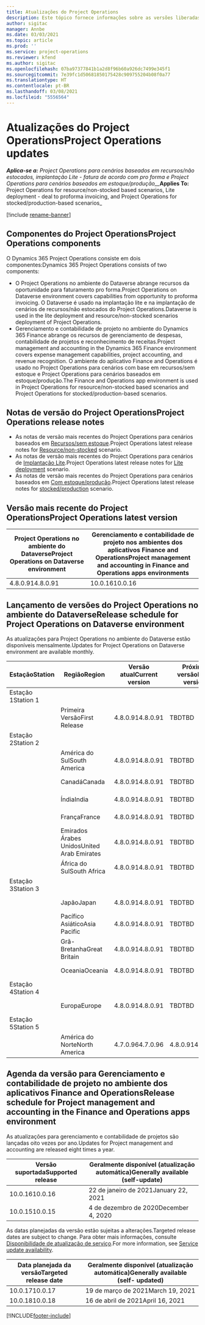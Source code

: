 ```yaml
---
title: Atualizações do Project Operations
description: Este tópico fornece informações sobre as versões liberadas do Dynamics 365 Project Operations.
author: sigitac
manager: Annbe
ms.date: 03/03/2021
ms.topic: article
ms.prod: ''
ms.service: project-operations
ms.reviewer: kfend
ms.author: sigitac
ms.openlocfilehash: 07ba97377841b1a2d8f96b60a926dc7499e345f1
ms.sourcegitcommit: 7e39fc1d50681850175428c909755204b08f0a77
ms.translationtype: HT
ms.contentlocale: pt-BR
ms.lasthandoff: 03/08/2021
ms.locfileid: "5556564"
---
```

# <a name="project-operations-updates"></a><span data-ttu-id="c0db5-103">Atualizações do Project Operations</span><span class="sxs-lookup"><span data-stu-id="c0db5-103">Project Operations updates</span></span>

<span data-ttu-id="c0db5-104">_**Aplica-se a:** Project Operations para cenários baseados em recursos/não estocados, implantação Lite - fatura de acordo com pro forma e Project Operations para cenários baseados em estoque/produção__</span><span class="sxs-lookup"><span data-stu-id="c0db5-104">_**Applies To:** Project Operations for resource/non-stocked based scenarios, Lite deployment - deal to proforma invoicing, and Project Operations for stocked/production-based scenarios_</span></span>

[!include [rename-banner](~/includes/cc-data-platform-banner.md)]

## <a name="project-operations-components"></a><span data-ttu-id="c0db5-105">Componentes do Project Operations</span><span class="sxs-lookup"><span data-stu-id="c0db5-105">Project Operations components</span></span>

<span data-ttu-id="c0db5-106">O Dynamics 365 Project Operations consiste em dois componentes:</span><span class="sxs-lookup"><span data-stu-id="c0db5-106">Dynamics 365 Project Operations consists of two components:</span></span>

- <span data-ttu-id="c0db5-107">O Project Operations no ambiente do Dataverse abrange recursos da oportunidade para faturamento pro forma.</span><span class="sxs-lookup"><span data-stu-id="c0db5-107">Project Operations on Dataverse environment covers capabilities from opportunity to proforma invoicing.</span></span> <span data-ttu-id="c0db5-108">O Dataverse é usado na implantação lite e na implantação de cenários de recursos/não estocados do Project Operations.</span><span class="sxs-lookup"><span data-stu-id="c0db5-108">Dataverse is used in the lite deployment and resource/non-stocked scenarios deployment of Project Operations.</span></span>
- <span data-ttu-id="c0db5-109">Gerenciamento e contabilidade de projeto no ambiente do Dynamics 365 Finance abrange os recursos de gerenciamento de despesas, contabilidade de projetos e reconhecimento de receitas.</span><span class="sxs-lookup"><span data-stu-id="c0db5-109">Project management and accounting in the Dynamics 365 Finance environment covers expense management capabilities, project accounting, and revenue recognition.</span></span> <span data-ttu-id="c0db5-110">O ambiente do aplicativo Finance and Operations é usado no Project Operations para cenários com base em recursos/sem estoque e Project Operations para cenários baseados em estoque/produção.</span><span class="sxs-lookup"><span data-stu-id="c0db5-110">The Finance and Operations app environment is used in Project Operations for resource/non-stocked based scenarios and Project Operations for stocked/production-based scenarios.</span></span>

## <a name="project-operations-release-notes"></a><span data-ttu-id="c0db5-111">Notas de versão do Project Operations</span><span class="sxs-lookup"><span data-stu-id="c0db5-111">Project Operations release notes</span></span>
- <span data-ttu-id="c0db5-112">As notas de versão mais recentes do Project Operations para cenários baseados em [Recursos/sem estoque](whats-new-mar-2021-resource-based.md).</span><span class="sxs-lookup"><span data-stu-id="c0db5-112">Project Operations latest release notes for [Resource/non-stocked](whats-new-mar-2021-resource-based.md) scenario.</span></span>
- <span data-ttu-id="c0db5-113">As notas de versão mais recentes do Project Operations para cenários de [Implantação Lite](../pro/whats-new/whats-new-mar-2021-lite.md).</span><span class="sxs-lookup"><span data-stu-id="c0db5-113">Project Operations latest release notes for [Lite deployment](../pro/whats-new/whats-new-mar-2021-lite.md) scenario.</span></span>
- <span data-ttu-id="c0db5-114">As notas de versão mais recentes do Project Operations para cenários baseados em [Com estoque/produção](../prod-pma/whats-new/whats-new-jan-2021-stocked.md).</span><span class="sxs-lookup"><span data-stu-id="c0db5-114">Project Operations latest release notes for [stocked/production](../prod-pma/whats-new/whats-new-jan-2021-stocked.md) scenario.</span></span>

## <a name="project-operations-latest-version"></a><span data-ttu-id="c0db5-115">Versão mais recente do Project Operations</span><span class="sxs-lookup"><span data-stu-id="c0db5-115">Project Operations latest version</span></span>

| <span data-ttu-id="c0db5-116">Project Operations no ambiente do Dataverse</span><span class="sxs-lookup"><span data-stu-id="c0db5-116">Project Operations on Dataverse environment</span></span> | <span data-ttu-id="c0db5-117">Gerenciamento e contabilidade de projeto nos ambientes dos aplicativos Finance and Operations</span><span class="sxs-lookup"><span data-stu-id="c0db5-117">Project management and accounting in Finance and Operations apps environments</span></span> |
| --- | --- |
| <span data-ttu-id="c0db5-118">4.8.0.91</span><span class="sxs-lookup"><span data-stu-id="c0db5-118">4.8.0.91</span></span> | <span data-ttu-id="c0db5-119">10.0.16</span><span class="sxs-lookup"><span data-stu-id="c0db5-119">10.0.16</span></span> |

## <a name="release-schedule-for-project-operations-on-dataverse-environment"></a><span data-ttu-id="c0db5-120">Lançamento de versões do Project Operations no ambiente do Dataverse</span><span class="sxs-lookup"><span data-stu-id="c0db5-120">Release schedule for Project Operations on Dataverse environment</span></span>

<span data-ttu-id="c0db5-121">As atualizações para Project Operations no ambiente do Dataverse estão disponíveis mensalmente.</span><span class="sxs-lookup"><span data-stu-id="c0db5-121">Updates for Project Operations on Dataverse environment are available monthly.</span></span> 

| <span data-ttu-id="c0db5-122">Estação</span><span class="sxs-lookup"><span data-stu-id="c0db5-122">Station</span></span>   | <span data-ttu-id="c0db5-123">Região</span><span class="sxs-lookup"><span data-stu-id="c0db5-123">Region</span></span>        | <span data-ttu-id="c0db5-124">Versão atual</span><span class="sxs-lookup"><span data-stu-id="c0db5-124">Current version</span></span> | <span data-ttu-id="c0db5-125">Próxima versão</span><span class="sxs-lookup"><span data-stu-id="c0db5-125">Next version</span></span> | <span data-ttu-id="c0db5-126">Geralmente disponível</span><span class="sxs-lookup"><span data-stu-id="c0db5-126">Generally available</span></span> |
|-----------|---------------|-----------------|--------------|---------------------|
| <span data-ttu-id="c0db5-127">Estação 1</span><span class="sxs-lookup"><span data-stu-id="c0db5-127">Station 1</span></span> |   &nbsp;      |    &nbsp;       | &nbsp;       |      &nbsp;         |
|   &nbsp;  | <span data-ttu-id="c0db5-128">Primeira Versão</span><span class="sxs-lookup"><span data-stu-id="c0db5-128">First Release</span></span> |  <span data-ttu-id="c0db5-129">4.8.0.91</span><span class="sxs-lookup"><span data-stu-id="c0db5-129">4.8.0.91</span></span>       | <span data-ttu-id="c0db5-130">TBD</span><span class="sxs-lookup"><span data-stu-id="c0db5-130">TBD</span></span>     | <span data-ttu-id="c0db5-131">02-Abr-21</span><span class="sxs-lookup"><span data-stu-id="c0db5-131">02-Apr-21</span></span>           |
| <span data-ttu-id="c0db5-132">Estação 2</span><span class="sxs-lookup"><span data-stu-id="c0db5-132">Station 2</span></span> |   &nbsp;      |    &nbsp;       | &nbsp;       |      &nbsp;         |
|   &nbsp;  | <span data-ttu-id="c0db5-133">América do Sul</span><span class="sxs-lookup"><span data-stu-id="c0db5-133">South America</span></span> |  <span data-ttu-id="c0db5-134">4.8.0.91</span><span class="sxs-lookup"><span data-stu-id="c0db5-134">4.8.0.91</span></span>       | <span data-ttu-id="c0db5-135">TBD</span><span class="sxs-lookup"><span data-stu-id="c0db5-135">TBD</span></span>     | <span data-ttu-id="c0db5-136">02-Abr-21</span><span class="sxs-lookup"><span data-stu-id="c0db5-136">02-Apr-21</span></span>           |
|    &nbsp; | <span data-ttu-id="c0db5-137">Canadá</span><span class="sxs-lookup"><span data-stu-id="c0db5-137">Canada</span></span>        |  <span data-ttu-id="c0db5-138">4.8.0.91</span><span class="sxs-lookup"><span data-stu-id="c0db5-138">4.8.0.91</span></span>       | <span data-ttu-id="c0db5-139">TBD</span><span class="sxs-lookup"><span data-stu-id="c0db5-139">TBD</span></span>     | <span data-ttu-id="c0db5-140">02-Abr-21</span><span class="sxs-lookup"><span data-stu-id="c0db5-140">02-Apr-21</span></span>           |
|   &nbsp;  | <span data-ttu-id="c0db5-141">Índia</span><span class="sxs-lookup"><span data-stu-id="c0db5-141">India</span></span>         |  <span data-ttu-id="c0db5-142">4.8.0.91</span><span class="sxs-lookup"><span data-stu-id="c0db5-142">4.8.0.91</span></span>       | <span data-ttu-id="c0db5-143">TBD</span><span class="sxs-lookup"><span data-stu-id="c0db5-143">TBD</span></span>     | <span data-ttu-id="c0db5-144">02-Abr-21</span><span class="sxs-lookup"><span data-stu-id="c0db5-144">02-Apr-21</span></span>           |
|   &nbsp;  | <span data-ttu-id="c0db5-145">França</span><span class="sxs-lookup"><span data-stu-id="c0db5-145">France</span></span>         |  <span data-ttu-id="c0db5-146">4.8.0.91</span><span class="sxs-lookup"><span data-stu-id="c0db5-146">4.8.0.91</span></span>       | <span data-ttu-id="c0db5-147">TBD</span><span class="sxs-lookup"><span data-stu-id="c0db5-147">TBD</span></span>     | <span data-ttu-id="c0db5-148">02-Abr-21</span><span class="sxs-lookup"><span data-stu-id="c0db5-148">02-Apr-21</span></span>           |
|   &nbsp;  | <span data-ttu-id="c0db5-149">Emirados Árabes Unidos</span><span class="sxs-lookup"><span data-stu-id="c0db5-149">United Arab Emirates</span></span>         |  <span data-ttu-id="c0db5-150">4.8.0.91</span><span class="sxs-lookup"><span data-stu-id="c0db5-150">4.8.0.91</span></span>       | <span data-ttu-id="c0db5-151">TBD</span><span class="sxs-lookup"><span data-stu-id="c0db5-151">TBD</span></span>     | <span data-ttu-id="c0db5-152">02-Abr-21</span><span class="sxs-lookup"><span data-stu-id="c0db5-152">02-Apr-21</span></span>           |
|   &nbsp;  | <span data-ttu-id="c0db5-153">África do Sul</span><span class="sxs-lookup"><span data-stu-id="c0db5-153">South Africa</span></span>         |  <span data-ttu-id="c0db5-154">4.8.0.91</span><span class="sxs-lookup"><span data-stu-id="c0db5-154">4.8.0.91</span></span>       | <span data-ttu-id="c0db5-155">TBD</span><span class="sxs-lookup"><span data-stu-id="c0db5-155">TBD</span></span>     | <span data-ttu-id="c0db5-156">02-Abr-21</span><span class="sxs-lookup"><span data-stu-id="c0db5-156">02-Apr-21</span></span>           |
| <span data-ttu-id="c0db5-157">Estação 3</span><span class="sxs-lookup"><span data-stu-id="c0db5-157">Station 3</span></span>  |      &nbsp;   |     &nbsp;      |     &nbsp;   |      &nbsp;         |
|   &nbsp;  | <span data-ttu-id="c0db5-158">Japão</span><span class="sxs-lookup"><span data-stu-id="c0db5-158">Japan</span></span>         |  <span data-ttu-id="c0db5-159">4.8.0.91</span><span class="sxs-lookup"><span data-stu-id="c0db5-159">4.8.0.91</span></span>       | <span data-ttu-id="c0db5-160">TBD</span><span class="sxs-lookup"><span data-stu-id="c0db5-160">TBD</span></span>     | <span data-ttu-id="c0db5-161">09-Abr-21</span><span class="sxs-lookup"><span data-stu-id="c0db5-161">09-Apr-21</span></span>           |
|   &nbsp;  | <span data-ttu-id="c0db5-162">Pacífico Asiático</span><span class="sxs-lookup"><span data-stu-id="c0db5-162">Asia Pacific</span></span>  |  <span data-ttu-id="c0db5-163">4.8.0.91</span><span class="sxs-lookup"><span data-stu-id="c0db5-163">4.8.0.91</span></span>       | <span data-ttu-id="c0db5-164">TBD</span><span class="sxs-lookup"><span data-stu-id="c0db5-164">TBD</span></span>     | <span data-ttu-id="c0db5-165">09-Abr-21</span><span class="sxs-lookup"><span data-stu-id="c0db5-165">09-Apr-21</span></span>           |
|   &nbsp;  | <span data-ttu-id="c0db5-166">Grã-Bretanha</span><span class="sxs-lookup"><span data-stu-id="c0db5-166">Great Britain</span></span> |  <span data-ttu-id="c0db5-167">4.8.0.91</span><span class="sxs-lookup"><span data-stu-id="c0db5-167">4.8.0.91</span></span>       | <span data-ttu-id="c0db5-168">TBD</span><span class="sxs-lookup"><span data-stu-id="c0db5-168">TBD</span></span>     | <span data-ttu-id="c0db5-169">09-Abr-21</span><span class="sxs-lookup"><span data-stu-id="c0db5-169">09-Apr-21</span></span>           |
|   &nbsp;  | <span data-ttu-id="c0db5-170">Oceania</span><span class="sxs-lookup"><span data-stu-id="c0db5-170">Oceania</span></span>       |  <span data-ttu-id="c0db5-171">4.8.0.91</span><span class="sxs-lookup"><span data-stu-id="c0db5-171">4.8.0.91</span></span>       | <span data-ttu-id="c0db5-172">TBD</span><span class="sxs-lookup"><span data-stu-id="c0db5-172">TBD</span></span>     | <span data-ttu-id="c0db5-173">09-Abr-21</span><span class="sxs-lookup"><span data-stu-id="c0db5-173">09-Apr-21</span></span>           |
| <span data-ttu-id="c0db5-174">Estação 4</span><span class="sxs-lookup"><span data-stu-id="c0db5-174">Station 4</span></span> |     &nbsp;    |     &nbsp;      |     &nbsp;   |      &nbsp;         |
|   &nbsp;  | <span data-ttu-id="c0db5-175">Europa</span><span class="sxs-lookup"><span data-stu-id="c0db5-175">Europe</span></span>        |  <span data-ttu-id="c0db5-176">4.8.0.91</span><span class="sxs-lookup"><span data-stu-id="c0db5-176">4.8.0.91</span></span>       | <span data-ttu-id="c0db5-177">TBD</span><span class="sxs-lookup"><span data-stu-id="c0db5-177">TBD</span></span>     | <span data-ttu-id="c0db5-178">16-Abr-21</span><span class="sxs-lookup"><span data-stu-id="c0db5-178">16-Apr-21</span></span>           |
| <span data-ttu-id="c0db5-179">Estação 5</span><span class="sxs-lookup"><span data-stu-id="c0db5-179">Station 5</span></span> |     &nbsp;    |     &nbsp;      |     &nbsp;   |      &nbsp;         |
|   &nbsp;  | <span data-ttu-id="c0db5-180">América do Norte</span><span class="sxs-lookup"><span data-stu-id="c0db5-180">North America</span></span> |  <span data-ttu-id="c0db5-181">4.7.0.96</span><span class="sxs-lookup"><span data-stu-id="c0db5-181">4.7.0.96</span></span>       | <span data-ttu-id="c0db5-182">4.8.0.91</span><span class="sxs-lookup"><span data-stu-id="c0db5-182">4.8.0.91</span></span>     | <span data-ttu-id="c0db5-183">12-Mar-21</span><span class="sxs-lookup"><span data-stu-id="c0db5-183">12-Mar-21</span></span>           |

## <a name="release-schedule-for-project-management-and-accounting-in-the-finance-and-operations-apps-environment"></a><span data-ttu-id="c0db5-184">Agenda da versão para Gerenciamento e contabilidade de projeto no ambiente dos aplicativos Finance and Operations</span><span class="sxs-lookup"><span data-stu-id="c0db5-184">Release schedule for Project management and accounting in the Finance and Operations apps environment</span></span>

<span data-ttu-id="c0db5-185">As atualizações para gerenciamento e contabilidade de projetos são lançadas oito vezes por ano.</span><span class="sxs-lookup"><span data-stu-id="c0db5-185">Updates for Project management and accounting are released eight times a year.</span></span>

| <span data-ttu-id="c0db5-186">Versão suportada</span><span class="sxs-lookup"><span data-stu-id="c0db5-186">Supported release</span></span> | <span data-ttu-id="c0db5-187">Geralmente disponível (atualização automática)</span><span class="sxs-lookup"><span data-stu-id="c0db5-187">Generally available (self-update)</span></span> |
| --- | --- |
| <span data-ttu-id="c0db5-188">10.0.16</span><span class="sxs-lookup"><span data-stu-id="c0db5-188">10.0.16</span></span> | <span data-ttu-id="c0db5-189">22 de janeiro de 2021</span><span class="sxs-lookup"><span data-stu-id="c0db5-189">January 22, 2021</span></span> |
| <span data-ttu-id="c0db5-190">10.0.15</span><span class="sxs-lookup"><span data-stu-id="c0db5-190">10.0.15</span></span> | <span data-ttu-id="c0db5-191">4 de dezembro de 2020</span><span class="sxs-lookup"><span data-stu-id="c0db5-191">December 4, 2020</span></span> |


<span data-ttu-id="c0db5-192">As datas planejadas da versão estão sujeitas a alterações.</span><span class="sxs-lookup"><span data-stu-id="c0db5-192">Targeted release dates are subject to change.</span></span> <span data-ttu-id="c0db5-193">Para obter mais informações, consulte [Disponibilidade de atualização de serviço](https://docs.microsoft.com/dynamics365/fin-ops-core/fin-ops/get-started/public-preview-releases?toc=/dynamics365/finance/toc.json).</span><span class="sxs-lookup"><span data-stu-id="c0db5-193">For more information, see [Service update availability](https://docs.microsoft.com/dynamics365/fin-ops-core/fin-ops/get-started/public-preview-releases?toc=/dynamics365/finance/toc.json).</span></span>

| <span data-ttu-id="c0db5-194">Data planejada da versão</span><span class="sxs-lookup"><span data-stu-id="c0db5-194">Targeted release date</span></span> | <span data-ttu-id="c0db5-195">Geralmente disponível (atualização automática)</span><span class="sxs-lookup"><span data-stu-id="c0db5-195">Generally available (self- updated)</span></span> |
| --- | --- |
| <span data-ttu-id="c0db5-196">10.0.17</span><span class="sxs-lookup"><span data-stu-id="c0db5-196">10.0.17</span></span> | <span data-ttu-id="c0db5-197">19 de março de 2021</span><span class="sxs-lookup"><span data-stu-id="c0db5-197">March 19, 2021</span></span> |
| <span data-ttu-id="c0db5-198">10.0.18</span><span class="sxs-lookup"><span data-stu-id="c0db5-198">10.0.18</span></span> | <span data-ttu-id="c0db5-199">16 de abril de 2021</span><span class="sxs-lookup"><span data-stu-id="c0db5-199">April 16, 2021</span></span> |


[!INCLUDE[footer-include](../includes/footer-banner.md)]
